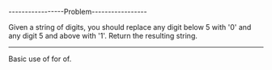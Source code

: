 -----------------Problem-----------------

Given a string of digits, you should replace any digit below 5 with '0' and any digit 5 and above with '1'. 
Return the resulting string.

------------------------------------------------------------------------------------------------------------
Basic use of for of.
